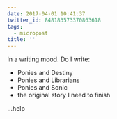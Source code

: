 ```yaml
---
date: 2017-04-01 10:41:37
twitter_id: 848183573370863618
tags:
  - micropost
title: ''
---
```


In a writing mood. Do I write:

- Ponies and Destiny
- Ponies and Librarians
- Ponies and Sonic
- the original story I need to finish

…help
